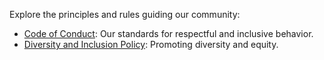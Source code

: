 Explore the principles and rules guiding our community:

- [Code of Conduct](../Policies/Code_of_Conduct.md): Our standards for respectful and inclusive behavior.
- [Diversity and Inclusion Policy](../Policies/Diversity_and_Inclusion_Policy.md): Promoting diversity and equity.